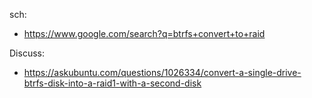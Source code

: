 sch:
- https://www.google.com/search?q=btrfs+convert+to+raid

Discuss:
- https://askubuntu.com/questions/1026334/convert-a-single-drive-btrfs-disk-into-a-raid1-with-a-second-disk
